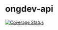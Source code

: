 # ongdev-api
[![Coverage Status](https://coveralls.io/repos/github/OngDev/api-gateway/badge.svg?branch=master)](https://coveralls.io/github/OngDev/api-gateway?branch=master)

